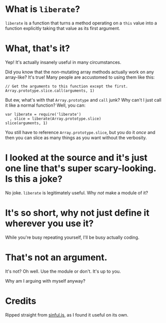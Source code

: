 # What is `liberate`?

`liberate` is a function that turns a method operating on a `this` value into a function explicitly taking that value as its first argument.

# What, that's it?

Yep! It's actually insanely useful in many circumstances.

Did you know that the non-mutating array methods actually work on any array-like? It's true! Many people are accustomed to using them like this:

    // Get the arguments to this function except the first.
    Array.prototype.slice.call(arguments, 1) 

But ew, what's with that `Array.prototype` and `call` junk? Why can't I just call it like a normal function? Well, you can:

    var liberate = require('liberate')
      , slice = liberate(Array.prototype.slice)
    slice(arguments, 1)

You still have to reference `Array.prototype.slice`, but you do it *once* and then you can slice as many things as you want without the verbosity.

# I looked at the source and it's just one line that's super scary-looking. Is this a joke?

No joke. `liberate` is legitimately useful. Why *not* make a module of it?

# It's so short, why not just define it wherever you use it?

While you're busy repeating yourself, I'll be busy actually coding.

# That's not an argument.

It's not? Oh well. Use the module or don't. It's up to you.

Why am I arguing with myself anyway?

# Credits

Ripped straight from [sinful.js](https://github.com/guipn/sinful.js/blob/master/sinful.js), as I found it useful on its own.
